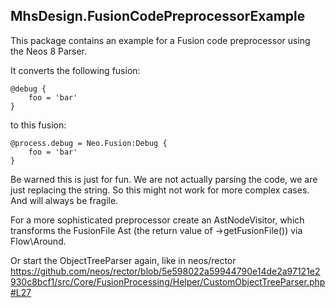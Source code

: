 ## MhsDesign.FusionCodePreprocessorExample

This package contains an example for a Fusion code preprocessor using the Neos 8 Parser.

It converts the following fusion:

```
@debug {
    foo = 'bar'
}
```
 
to this fusion:
```
@process.debug = Neo.Fusion:Debug {
    foo = 'bar'
}
```
 

Be warned this is just for fun.
We are not actually parsing the code, we are just replacing the string.
So this might not work for more complex cases. And will always be fragile.

For a more sophisticated preprocessor create an AstNodeVisitor,
which transforms the FusionFile Ast (the return value of ->getFusionFile()) via Flow\Around.

Or start the ObjectTreeParser again, like in neos/rector
https://github.com/neos/rector/blob/5e598022a59944790e14de2a97121e2930c8bcf1/src/Core/FusionProcessing/Helper/CustomObjectTreeParser.php#L27
